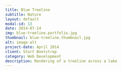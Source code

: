 ```yaml
---
title: Blue Treeline
subtitle: Nature
layout: default
modal-id: 13
date: 2014-07-14
img: blue-treeline.portfolio.jpg
thumbnail: blue-treeline.thumbnail.jpg
alt: image-alt
project-date: April 2014
client: Start Bootstrap
category: Web Development
description: Rendering of a treeline across a lake
---
```


